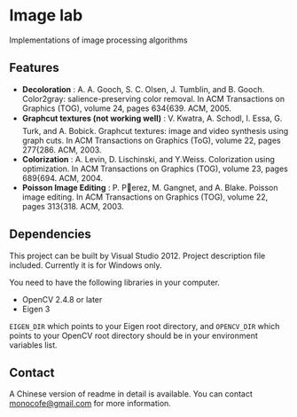 # Image lab
Implementations of image processing algorithms

## Features

- **Decoloration** : A. A. Gooch, S. C. Olsen, J. Tumblin, and B. Gooch. Color2gray: salience-preserving color
removal. In ACM Transactions on Graphics (TOG), volume 24, pages 634{639. ACM, 2005.
- **Graphcut textures (not working well)** : V. Kwatra, A. Schodl, I. Essa, G. Turk, and A. Bobick. Graphcut textures: image and video
synthesis using graph cuts. In ACM Transactions on Graphics (ToG), volume 22, pages
277{286. ACM, 2003.
- **Colorization** : A. Levin, D. Lischinski, and Y.Weiss. Colorization using optimization. In ACM Transactions
on Graphics (TOG), volume 23, pages 689{694. ACM, 2004.
- **Poisson Image Editing** : P. Perez, M. Gangnet, and A. Blake. Poisson image editing. In ACM Transactions on Graphics
(TOG), volume 22, pages 313{318. ACM, 2003.

## Dependencies

This project can be built by Visual Studio 2012. Project description file included. Currently it is for Windows only.

You need to have the following libraries in your computer. 

- OpenCV 2.4.8 or later
- Eigen 3

`EIGEN_DIR` which points to your Eigen root directory, and `OPENCV_DIR` which points to your OpenCV root directory should be in your environment variables list.
 
## Contact

A Chinese version of readme in detail is available. You can contact [monocofe@gmail.com](mailto:monocofe@gmail.com) for more information.


